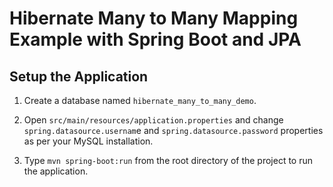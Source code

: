 # Hibernate Many to Many Mapping Example with Spring Boot and JPA
## Setup the Application
1. Create a database named `hibernate_many_to_many_demo`.  

2. Open `src/main/resources/application.properties` and change `spring.datasource.usernam`e and `spring.datasource.password` properties as per your MySQL installation.  

3. Type `mvn spring-boot:run` from the root directory of the project to run the application.
